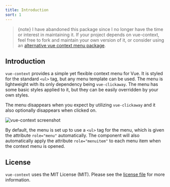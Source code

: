 ```yaml
---
title: Introduction
sort: 1
---
```


> {note} I have abandoned this package since I no longer have the time or interest in maintaining it.
> If your project depends on vue-context, feel free to fork and maintain your own version of it, or 
> consider using an [alternative vue context menu package](https://github.com/vuejs/awesome-vue#context-menu).

## Introduction

`vue-context` provides a simple yet flexible context menu for Vue. It is styled for the standard `<ul>` tag, but any menu
template can be used. The menu is lightweight with its only dependency being `vue-clickaway`. The menu has some basic
styles applied to it, but they can be easily overridden by your own styles.

The menu disappears when you expect by utilizing `vue-clickaway` and it also optionally disappears when clicked on.

![vue-context screenshot](../images/screenshot.jpg)

By default, the menu is set up to use a `<ul>` tag for the menu, which is given the attribute `role="menu"` automatically.
The component will also automatically apply the attribute `role="menuitem"` to each menu item when the context menu is opened.

## License

`vue-context` uses the MIT License (MIT). Please see the [license file](https://github.com/rawilk/vue-context/blob/master/LICENSE) for more information.
